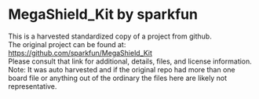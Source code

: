 
# MegaShield_Kit by sparkfun  
This is a harvested standardized copy of a project from github.  
The original project can be found at:  
https://github.com/sparkfun/MegaShield_Kit  
Please consult that link for additional, details, files, and license information.  
Note: It was auto harvested and if the original repo had more than one board file or anything out of the ordinary the files here are likely not representative.  
    